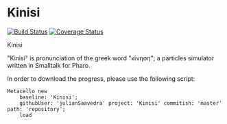 # Kinisi

[![Build Status](https://travis-ci.org/julianSaavedra/Kinisi.svg?branch=master)](https://travis-ci.org/julianSaavedra/Kinisi)
[![Coverage Status](https://coveralls.io/repos/github/julianSaavedra/Kinisi/badge.svg?branch=master)](https://coveralls.io/github/julianSaavedra/Kinisi?branch=master)

Kinisi

"Kinisi" is
pronunciation of the greek word "κίνηση";
a particles simulator written in Smalltalk for Pharo.

In order to download the progress, please use the following script:

```
Metacello new
    baseline: 'Kinisi';
    githubUser: 'julianSaavedra' project: 'Kinisi' commitish: 'master' path: 'repository';
    load
```
